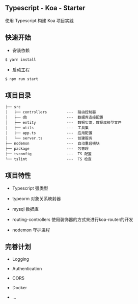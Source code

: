 ## Typescript - Koa - Starter
使用 Typescript 构建 Koa 项目实践

## 快速开始

- 安装依赖

```bash
$ yarn install
```

- 启动工程

```bash
$ npm run start
```

## 项目目录

```
├── src
│   ├── controllers         ---  路由控制器
│   ├── db                  ---  数据库连接配置
│   ├── entity              ---  数据实体，数据库模型文件
│   ├── utils               ---  工具集
│   ├── app.ts              ---  应用配置
│   └── server.ts           ---  创建服务
├── nodemon                 ---  自动重启模块
├── package                 ---  包管理
├── tsconfig                ---  TS 配置
└── tslint                  ---  TS 检查
```

## 项目特性

- Typescript 强类型

- typeorm 对象关系映射器

- mysql 数据库

- routing-controllers 使用装饰器的方式来进行koa-router的开发

- nodemon 守护进程

## 完善计划

- Logging

- Authentication

- CORS

- Docker

- ...